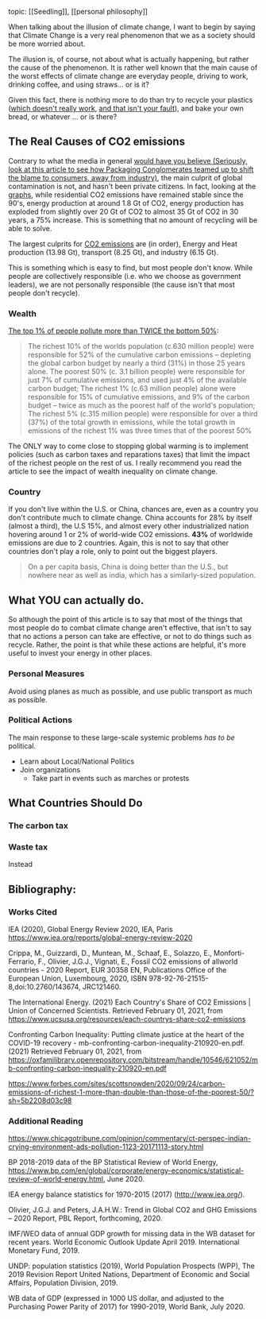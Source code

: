 ---
---

topic: [[Seedling]], [[personal philosophy]]

When talking about the illusion of climate change, I want to begin by saying that Climate Change is a very real phenomenon that we as a society should be more worried about.

The illusion is, of course, not about what is actually happening, but rather the cause of the phenomenon. It is rather well known that the main cause of the worst effects of climate change are everyday people, driving to work, drinking coffee, and using straws... or is it?

Given this fact, there is nothing more to do than try to recycle your plastics ([which doesn't really work,](https://www.youtube.com/watch?v=PJnJ8mK3Q3g) [and that isn't your fault](https://www.youtube.com/watch?v=zVBkjMbF4Z4)), and bake your own bread, or whatever ... or is there?

## The Real Causes of CO2 emissions

Contrary to what the media in general [would have you  believe (Seriously, look at this article to see how Packaging Conglomerates teamed up to shift the blame to consumers, away from industry)](https://www.chicagotribune.com/opinion/commentary/ct-perspec-indian-crying-environment-ads-pollution-1123-20171113-story.html), the main culprit of global contamination  is not, and hasn't been private citizens. In fact, looking at the [graphs](https://www.iea.org/data-and-statistics/?country=WORLD&fuel=CO2%20emissions&indicator=CO2BySector), while residential CO2 emissions have remained stable since the 90's, energy production at around 1.8 Gt of CO2, energy production has exploded from slightly over 20 Gt of CO2 to almost 35 Gt of CO2 in 30 years, a 75% increase. This is something that no amount of recycling will be able to solve.

The largest culprits for [CO2 emissions](https://www.iea.org/data-and-statistics?country=WORLD&fuel=CO2%20emissions&indicator=CO2BySector) are (in order), Energy and Heat production (13.98 Gt), transport (8.25 Gt), and industry (6.15 Gt). 

This is something which is easy to find, but most people don't know. While people are collectively responsible (i.e. who we choose as government leaders), we are not personally responsible (the cause isn't that most people don't recycle).

### Wealth

[The top 1% of people pollute more than TWICE the bottom 50%](https://oxfamilibrary.openrepository.com/bitstream/handle/10546/621052/mb-confronting-carbon-inequality-210920-en.pdf):

>The richest 10% of the worlds population (c.630 million people) were responsible for 52% of the cumulative carbon emissions – depleting the global carbon budget by nearly a third (31%) in those 25 years alone.  The poorest 50% (c. 3.1 billion people) were responsible for just 7% of cumulative emissions, and used just 4% of the available carbon budget; The richest 1% (c.63 million people) alone were responsible for 15% of cumulative emissions, and 9% of the carbon budget – twice as much as the poorest half of the world's population; The richest 5% (c.315 million people) were responsible for over a third (37%) of the total growth in emissions, while the total growth in emissions of the richest 1% was three times that of the poorest 50%

The ONLY way to come close to stopping global warming is to implement policies (such as carbon taxes and reparations taxes) that limit the impact of the richest people on the rest of us. I really recommend you read the article to see the impact of wealth inequality on climate change.


### Country

If you don't live within the U.S. or China, chances are, even as a country you don't contribute much to climate change. China accounts for 28% by itself (almost a third),  the U.S 15%, and almost every other industrialized nation hovering around 1 or 2% of world-wide CO2 emissions.  **43%** of worldwide emissions are due to 2 countries. Again, this is not to say that other countries don't play a role, only to point out the biggest players. 

>On a per capita basis, China is doing better than the U.S., but nowhere near as well as india, which has a similarly-sized population.


## What YOU can actually do.

So although the point of this article is to say that most of the things that most people do to combat climate change aren't effective, that isn't to say that no actions a person can take are effective, or not to do things such as recycle. Rather, the point is that while these actions are helpful, it's more useful to invest your energy in other places.

### Personal Measures

Avoid using planes as much as possible, and use public transport as much as possible.

### Political Actions

The main response to these large-scale systemic problems *has to be* political.

- Learn about Local/National Politics
- Join organizations
    - Take part in events such as marches or protests

## What Countries Should Do

### The carbon tax

### Waste tax

Instead 

## Bibliography:

### Works Cited

IEA (2020), Global Energy Review 2020, IEA, Paris https://www.iea.org/reports/global-energy-review-2020

Crippa, M., Guizzardi, D., Muntean, M., Schaaf, E., Solazzo, E., Monforti-Ferrario, F., Olivier, J.G.J., Vignati, E., Fossil CO2 emissions of allworld countries - 2020 Report, EUR 30358 EN, Publications Office of the European Union, Luxembourg, 2020, ISBN 978-92-76-21515-8,doi:10.2760/143674, JRC121460.

The International Energy. (2021) Each Country's Share of CO2 Emissions | Union of Concerned Scientists. Retrieved February 01, 2021, from https://www.ucsusa.org/resources/each-countrys-share-co2-emissions

Confronting Carbon Inequality: Putting climate justice at the heart of the COVID-19 recovery - mb-confronting-carbon-inequality-210920-en.pdf. (2021) Retrieved February 01, 2021, from https://oxfamilibrary.openrepository.com/bitstream/handle/10546/621052/mb-confronting-carbon-inequality-210920-en.pdf

https://www.forbes.com/sites/scottsnowden/2020/09/24/carbon-emissions-of-richest-1-more-than-double-than-those-of-the-poorest-50/?sh=5b2208d03c98

### Additional Reading

https://www.chicagotribune.com/opinion/commentary/ct-perspec-indian-crying-environment-ads-pollution-1123-20171113-story.html

BP 2018-2019 data of the BP Statistical Review of World Energy, https://www.bp.com/en/global/corporate/energy-economics/statistical-review-of-world-energy.html, June 2020.

IEA energy balance statistics for 1970-2015 (2017) (http://www.iea.org/).

Olivier, J.G.J. and Peters, J.A.H.W.: Trend in Global CO2 and GHG Emissions – 2020 Report, PBL Report, forthcoming, 2020.

IMF/WEO data of annual GDP growth for missing data in the WB dataset for recent years. World Economic Outlook Update April 2019. International Monetary Fund, 2019.

UNDP: population statistics (2019), World Population Prospects (WPP), The 2019 Revision Report United Nations, Department of Economic and Social Affairs, Population Division, 2019.

WB data of GDP (expressed in 1000 US dollar, and adjusted to the Purchasing Power Parity of 2017) for 1990-2019, World Bank, July 2020.